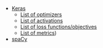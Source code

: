 - [Keras](https://keras.io)
  - [List of optimizers](https://keras.io/optimizers/)
  - [List of activations](https://keras.io/activations/#available-activations)
  - [List of loss functions/objectives]((https://keras.io/objectives/))
  - [List of metrics](https://keras.io/metrics/))
- [spaCy](https://spacy.io)
